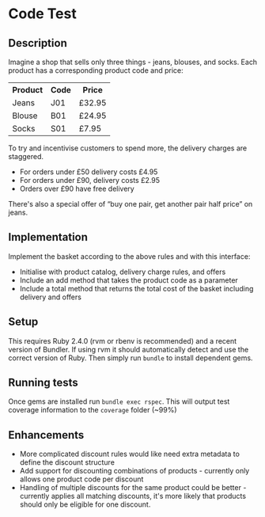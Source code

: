 # Code Test

## Description

Imagine a shop that sells only three things - jeans, blouses, and socks. Each product has a corresponding product code and price:

<table>
  <tr><th>Product</th><th>Code</th><th>Price</th></tr>
  <tr><td>Jeans</td><td>J01</td><td>£32.95</td></tr>
  <tr><td>Blouse</td><td>B01</td><td>£24.95</td></tr>
  <tr><td>Socks</td><td>S01</td><td>£7.95</td></tr>
</table>

To try and incentivise customers to spend more, the delivery charges are staggered.

* For orders under £50 delivery costs £4.95
* For orders under £90, delivery costs £2.95
* Orders over £90 have free delivery

There's also a special offer of “buy one pair, get another pair half price” on jeans.


## Implementation

Implement the basket according to the above rules and with this interface:

* Initialise with product catalog, delivery charge rules, and offers
* Include an add method that takes the product code as a parameter
* Include a total method that returns the total cost of the basket including delivery and offers


## Setup

This requires Ruby 2.4.0 (rvm or rbenv is recommended) and a recent version of Bundler. If using rvm it should
automatically detect and use the correct version of Ruby. Then simply run `bundle` to install dependent gems.


## Running tests

Once gems are installed run `bundle exec rspec`. This will output test coverage information to the `coverage` folder (~99%)


## Enhancements

* More complicated discount rules would like need extra metadata to define the discount structure
* Add support for discounting combinations of products - currently only allows one product code per discount
* Handling of multiple discounts for the same product could be better - currently applies all matching discounts, it's
  more likely that products should only be eligible for one discount.

